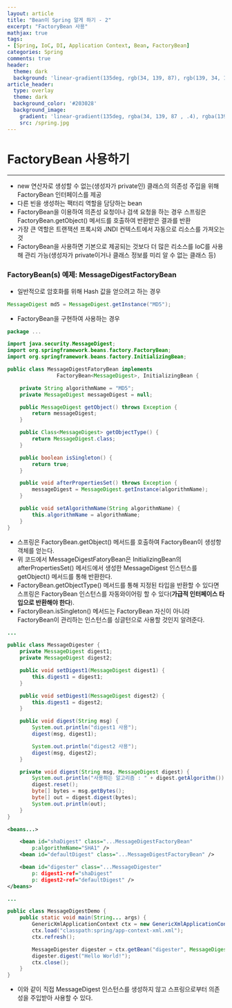 ```yaml
---
layout: article
title: "Bean이 Spring 알게 하기 - 2"
excerpt: "FactoryBean 사용"
mathjax: true
tags:
- [Spring, IoC, DI, Application Context, Bean, FactoryBean]
categories: Spring
comments: true
header:
  theme: dark
  background: 'linear-gradient(135deg, rgb(34, 139, 87), rgb(139, 34, 139))'
article_header:
  type: overlay
  theme: dark
  background_color: '#203028'
  background_image:
    gradient: 'linear-gradient(135deg, rgba(34, 139, 87 , .4), rgba(139, 34, 139, .4))'
    src: /spring.jpg
---
```

# FactoryBean 사용하기

---


- new 연산자로 생성할 수 없는(생성자가 private인) 클래스의  의존성 주입을 위해 FactoryBean 인터페이스를 제공
- 다른 빈을 생성하는 팩터리 역할을 담당하는 bean
- FactoryBean을 이용하여 의존성 요청이나 검색 요청을 하는 경우 스프링은 FactoryBean.getObject() 메서드를 호출하여 반환받은 결과를 반환
- 가장 큰 역할은 트랜잭션 프록시와 JNDI 컨텍스트에서 자동으로 리소스를 가져오는 것
- FactoryBean을 사용하면 기본으로 제공되는 것보다 더 많은 리소스를 IoC를 사용해 관리 가능(생성자가 private이거나 클래스 정보를 미리 알 수 없는 클래스 등)


### FactoryBean(s) 예제: MessageDigestFactoryBean

- 일반적으로 암호화를 위해 Hash 값을 얻으려고 하는 경우

```java
MessageDigest md5 = MessageDigest.getInstance("MD5");
```


- FactoryBean을 구현하여 사용하는 경우

```java
package ...

import java.security.MessageDigest;
import org.springframework.beans.factory.FactoryBean;
import org.springframework.beans.factory.InitializingBean;

public class MessageDigestFatoryBean implements
				FactoryBean<MessageDigest>, InitializingBean {

	private String algorithmName = "MD5";
	private MessageDigest messageDigest = null;

	public MessageDigest getObject() throws Exception {
		return messageDigest;
	}

	public Class<MessageDigest> getObjectType() {
		return MessageDigest.class;
	}

	public boolean isSingleton() {
		return true;
	}

	public void afterPropertiesSet() throws Exception {
		messageDigest = MessageDigest.getInstance(algorithmName);
	}

	public void setAlgorithmName(String algorithmName) {
		this.algorithmName = algorithmName;
	}
}
```

- 스프링은 FactoryBean.getObject() 메서드를 호출하여 FactoryBean이 생성항 객체를 얻는다.
- 위 코드에서 MessageDigestFatoryBean은 InitializingBean의 afterPropertiesSet() 메서드에서 생성한 MessageDigest 인스턴스를 getObject() 메서드를 통해 반환한다.
- FactoryBean.getObjectType() 메서드를 통해 지정된 타입을 반환할 수 있다면 스프링은 FactoryBean 인스턴스를 자동와이어링 할 수 있다(**가급적 인터페이스 타입으로 반환해야 한다**).
- FactoryBean.isSingleton() 메서드는 FactoryBean 자신이 아니라 FactoryBean이 관리하는 인스턴스를 싱글턴으로 사용할 것인지 알려준다.

```java
...

public class MessageDigester {
	private MessageDigest digest1;
	private MessageDigest digest2;

	public void setDigest1(MessageDigest digest1) {
		this.digest1 = digest1;
	}

	public void setDigest1(MessageDigest digest2) {
		this.digest1 = digest2;
	}

	public void digest(String msg) {
		System.out.println("digest1 사용");
		digest(msg, digest1);

		System.out.println("digest2 사용");
		digest(msg, digest2);
	}

	private void digest(String msg, MessageDigest digest) {
		System.out.println("사용하는 알고리즘 : " + digest.getAlgorithm());
		digest.reset();
		byte[] bytes = msg.getBytes();
		byte[] out = digest.digest(bytes);
		System.out.println(out);
	}
}
```


```xml
<beans...>

	<bean id="shaDigest" class="...MessageDigestFactoryBean"
		p:algorithmName="SHA1" />
	<bean id="defaultDigest" class="...MessageDigestFactoryBean" />

	<bean id="digester" class="...MessageDigester"
		p: digest1-ref="shaDigest"
		p: digest2-ref="defaultDigest" />
</beans>
```


```java
...

public class MessageDigestDemo {
	public static void main(String... args) {
		GenericXmlApplicationContext ctx = new GenericXmlApplicationContext();
		ctx.load("classpath:spring/app-context-xml.xml");
		ctx.refresh();

		MessageDigester digester = ctx.getBean("digester", MessageDigest.class);
		digester.digest("Hello World!");
		ctx.close();
	}
}
```

- 이와 같이 직접 MessageDigest 인스턴스를 생성하지 않고 스프링으로부터 의존성을 주입받아 사용할 수 있다.
